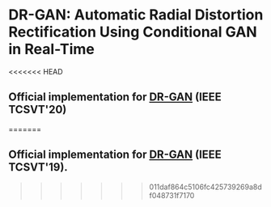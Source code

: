 # DR-GAN: Automatic Radial Distortion Rectification Using Conditional GAN in Real-Time
<<<<<<< HEAD
## Official implementation for [DR-GAN](https://ieeexplore.ieee.org/document/8636975) (IEEE TCSVT'20)
=======
## Official implementation for [DR-GAN](https://ieeexplore.ieee.org/document/8636975) (IEEE TCSVT'19).
>>>>>>> 011daf864c5106fc425739269a8df048731f7170
